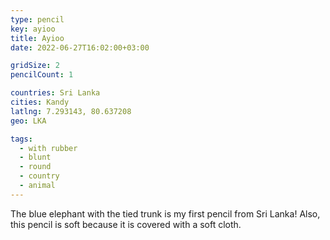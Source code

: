 ```yaml
---
type: pencil
key: ayioo
title: Ayioo
date: 2022-06-27T16:02:00+03:00

gridSize: 2
pencilCount: 1

countries: Sri Lanka
cities: Kandy
latlng: 7.293143, 80.637208
geo: LKA

tags:
  - with rubber
  - blunt
  - round
  - country
  - animal
---
```


The blue elephant with the tied trunk is my first pencil from Sri Lanka! Also, this pencil is soft because it is covered with a soft cloth.
